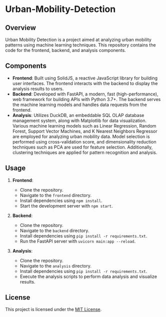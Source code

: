 # Urban-Mobility-Detection

## Overview
Urban Mobility Detection is a project aimed at analyzing urban mobility patterns using machine learning techniques. This repository contains the code for the frontend, backend, and analysis components.

## Components
- **Frontend**: Built using SolidJS, a reactive JavaScript library for building user interfaces. The frontend interacts with the backend to display the analysis results to users.
- **Backend**: Developed with FastAPI, a modern, fast (high-performance), web framework for building APIs with Python 3.7+. The backend serves the machine learning models and handles data requests from the frontend.
- **Analysis**: Utilizes DuckDB, an embeddable SQL OLAP database management system, along with Matplotlib for data visualization. Various machine learning models such as Linear Regression, Random Forest, Support Vector Machines, and K Nearest Neighbors Regressor are employed for analyzing urban mobility data. Model selection is performed using cross-validation score, and dimensionality reduction techniques such as PCA are used for feature selection. Additionally, clustering techniques are applied for pattern recognition and analysis.

## Usage
1. **Frontend**:
   - Clone the repository.
   - Navigate to the `frontend` directory.
   - Install dependencies using `npm install`.
   - Start the development server with `npm start`.
   
2. **Backend**:
   - Clone the repository.
   - Navigate to the `backend` directory.
   - Install dependencies using `pip install -r requirements.txt`.
   - Run the FastAPI server with `uvicorn main:app --reload`.
   
3. **Analysis**:
   - Clone the repository.
   - Navigate to the `analysis` directory.
   - Install dependencies using `pip install -r requirements.txt`.
   - Execute the analysis scripts to perform data analysis and visualize results.


## License
This project is licensed under the [MIT License](LICENSE).
